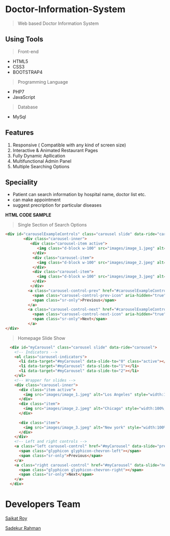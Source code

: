 # Doctor-Information-System

> Web based Doctor Information System


## Using Tools

> Front-end

- HTML5
- CSS3 
- BOOTSTRAP4

> Programming Language

- PHP7
- JavaScript

> Database

- MySql

## Features 

1. Responsive ( Compatible with any kind of screen size)
2. Interactive & Animated Restaurant Pages
3. Fully Dynamic Apllication
4. Multifunctional Admin Panel
5. Multiple Searching Options

## Speciality
- Patient can search information by hospital name, doctor list etc.
- can make appointment
- suggest precription for particular diseases

**HTML CODE SAMPLE**

> Single Section of Search Options

```HTML
<div id="carouselExampleControls" class="carousel slide" data-ride="carousel">
		<div class="carousel-inner">
		   <div class="carousel-item active">
		      <img class="d-block w-100" src="images/image_1.jpeg" alt="First slide">
		    </div>
		    <div class="carousel-item">
		      <img class="d-block w-100" src="images/image_2.jpeg" alt="Second slide">
		    </div>
		    <div class="carousel-item">
		      <img class="d-block w-100" src="images/image_3.jpeg" alt="Third slide">
		    </div>
		   </div>
		  <a class="carousel-control-prev" href="#carouselExampleControls" role="button" data-slide="prev">
		    <span class="carousel-control-prev-icon" aria-hidden="true"></span>
		    <span class="sr-only">Previous</span>
		  </a>
		  <a class="carousel-control-next" href="#carouselExampleControls" role="button" data-slide="next">
		    <span class="carousel-control-next-icon" aria-hidden="true"></span>
		    <span class="sr-only">Next</span>
		  </a>
</div>
```

> Homepage Slide Show
```HTML
  <div id="myCarousel" class="carousel slide" data-ride="carousel">
    <!-- Indicators -->
    <ol class="carousel-indicators">
      <li data-target="#myCarousel" data-slide-to="0" class="active"></li>
      <li data-target="#myCarousel" data-slide-to="1"></li>
      <li data-target="#myCarousel" data-slide-to="2"></li>
    </ol>
    <!-- Wrapper for slides -->
    <div class="carousel-inner">
      <div class="item active">
        <img src="images/image_1.jpeg" alt="Los Angeles" style="width:100%; height: 500px;">
      </div>
      <div class="item">
        <img src="images/image_2.jpeg" alt="Chicago" style="width:100%; height: 500px;">
      </div>
    
      <div class="item">
        <img src="images/image_3.jpeg" alt="New york" style="width:100%; height: 500px;">
      </div>
    </div>
    <!-- Left and right controls -->
    <a class="left carousel-control" href="#myCarousel" data-slide="prev">
      <span class="glyphicon glyphicon-chevron-left"></span>
      <span class="sr-only">Previous</span>
    </a>
    <a class="right carousel-control" href="#myCarousel" data-slide="next">
      <span class="glyphicon glyphicon-chevron-right"></span>
      <span class="sr-only">Next</span>
    </a>
  </div>
```

<!--
> Sample Restaurant Page

![](resource/restaurant.jpg)

> Admin Panel Overview

![](resource/admin.png)

-->

 # Developers Team
 
 [Saikat Roy](https://github.com/njmsaikat)
 
 [Sadekur Rahman](https://github.com/Biplob14)
